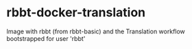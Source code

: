 # rbbt-docker-translation
Image with rbbt (from rbbt-basic) and the Translation workflow bootstrapped for
user 'rbbt'
